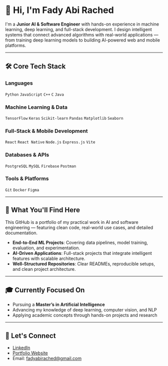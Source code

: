 # 👋 Hi, I'm Fady Abi Rached

I'm a **Junior AI & Software Engineer** with hands-on experience in machine learning, deep learning, and full-stack development. I design intelligent systems that connect advanced algorithms with real-world applications — from training deep learning models to building AI-powered web and mobile platforms.

---

## 🛠️ Core Tech Stack

### Languages  
`Python` `JavaScript` `C++` `C` `Java`

### Machine Learning & Data  
`TensorFlow` `Keras` `Scikit-learn` `Pandas` `Matplotlib` `Seaborn`

### Full-Stack & Mobile Development  
`React` `React Native` `Node.js` `Express.js` `Vite`

### Databases & APIs  
`PostgreSQL` `MySQL` `Firebase` `Postman`

### Tools & Platforms  
`Git` `Docker` `Figma`

---

## 🚀 What You'll Find Here

This GitHub is a portfolio of my practical work in AI and software engineering — featuring clean code, real-world use cases, and detailed documentation.

- **End-to-End ML Projects**: Covering data pipelines, model training, evaluation, and experimentation.
- **AI-Driven Applications**: Full-stack projects that integrate intelligent features with scalable architecture.
- **Well-Structured Repositories**: Clear READMEs, reproducible setups, and clean project architecture.

---

## 🎓 Currently Focused On

- Pursuing a **Master’s in Artificial Intelligence**
- Advancing my knowledge of deep learning, computer vision, and NLP
- Applying academic concepts through hands-on projects and research

---

## 🤝 Let's Connect

- [LinkedIn](https://linkedin.com/in/fadyabirached)
- [Portfolio Website](https://fady-abi-rached.onrender.com)
- Email: fadyabirached@gmail.com